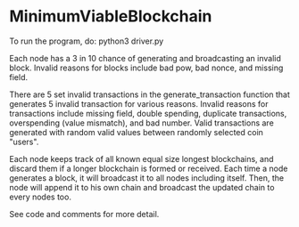 # MinimumViableBlockchain
To run the program, do:
python3 driver.py

Each node has a 3 in 10 chance of generating and broadcasting an invalid block.
Invalid reasons for blocks include bad pow, bad nonce, and missing field.

There are 5 set invalid transactions in the generate_transaction function that
generates 5 invalid transaction for various reasons.
Invalid reasons for transactions include missing field, double spending, 
duplicate transactions, overspending (value mismatch), and bad number.
Valid transactions are generated with random valid values between randomly selected
coin "users".

Each node keeps track of all known equal size longest blockchains, and discard them
if a longer blockchain is formed or received.
Each time a node generates a block, it will broadcast it to all nodes including
itself.
Then, the node will append it to his own chain and broadcast the updated chain 
to every nodes too.

See code and comments for more detail.
